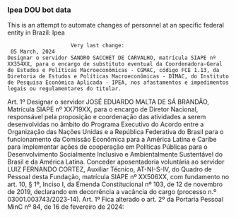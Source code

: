  ### Ipea DOU bot data
 This is an attempt to automate changes of personnel at an specific federal entity in Brazil: Ipea
 
                        Very last change: 
 	 05 March, 2024
	Designar o servidor SANDRO SACCHET DE CARVALHO, matrícula SIAPE nº XX354XX, para o encargo de substituto eventual da Coordenadora-Geral de Estudos e Políticas Macroeconômicas - CGMAC, código FCE 1.13, da Diretoria de Estudos e Políticas Macroeconômicas - DIMAC, do Instituto de Pesquisa Econômica Aplicada - IPEA, nos afastamentos e impedimentos legais ou regulamentares do titular.
Art. 1º Designar o servidor JOSÉ EDUARDO MALTA DE SÁ BRANDÃO, Matrícula SIAPE nº XX719XX, para o encargo de Diretor Nacional, responsável pela proposição e coordenação das atividades a serem desenvolvidas no âmbito do Programa Executivo do Acordo entre a Organização das Nações Unidas e a República Federativa do Brasil para o funcionamento da Comissão Econômica para a América Latina e Caribe para implementar ações de cooperação em Políticas Públicas para o Desenvolvimento Socialmente Inclusivo e Ambientalmente Sustentável do Brasil e da América Latina.
Conceder aposentadoria voluntária ao servidor LUIZ FERNANDO CORTEZ, Auxiliar Técnico, AT-NI-S-IV, do Quadro de Pessoal desta Fundação, matrícula SIAPE nº XX506XX, com fundamento no art. 10, § 1º, Inciso I, da Emenda Constitucional nº 103, de 12 de novembro de 2019, declarando em decorrência a vacância do cargo (processo n.º 03001.003743/2023-14).
Art. 1º Fica alterado o art. 2º da Portaria Pessoal MinC nº 84, de 16 de fevereiro de 2024:
